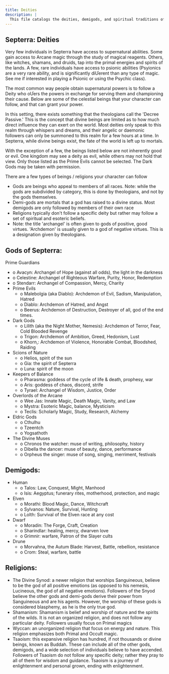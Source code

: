 ```yaml
---
title: Deities
description: |
  This file catalogs the deities, demigods, and spiritual traditions of Septerra. It explains the nature of divine power, the limitations of deities, and the various religious options available to characters, including gods, demigods, and philosophical religions. The document provides detailed lists of major gods, their domains, and their followers, as well as information about religious practices and the role of divine beings in the world. It is essential for players creating religious or spiritually motivated characters.
---
```


## Septerra: Deities

Very few individuals in Septerra have access to supernatural abilities. Some gain access to Arcane magic through the study of magical reagents. Others, like witches, shamans, and druids, tap into the primal energies and spirits of the lands. A few, rare individuals have access to psionic abilities (Psyionics are a very rare ability, and is significantly diƯerent than any type of magic. See me if interested in playing a Psionic or using the Psychic class).

The most common way people obtain supernatural powers is to follow a Deity who oƯers the powers in exchange for serving them and championing their cause. Below are some of the celestial beings that your character can follow, and that can grant your power.

In this setting, there exists something that the theologians call the 'Decree Passive.' This is the concept that divine beings are limited as to how much direct influence they can exert on the world. Most deities only speak to this realm through whispers and dreams, and their angelic or daemonic followers can only be summoned to this realm for a few hours at a time. In Septerra, while divine beings exist, the fate of the world is left up to mortals.

With the exception of a few, the beings listed below are not inherently good or evil. One kingdom may see a deity as evil, while others may not hold that view. Only those listed as the Prime Evils cannot be selected. The Dark Gods may be taken with permission.

There are a few types of beings / religions your character can follow

- Gods are beings who appeal to members of all races. Note: while the gods are subdivided by category, this is done by theologians, and not by the gods themselves.
- Demi-gods are mortals that a god has raised to a divine status. Most demigods are only followed by members of their own race
- Religions typically don't follow a specific deity but rather may follow a set of spiritual and esoteric beliefs.
- Note: the title 'archangel' is often given to gods of positive, good virtues. 'Archdemon' is usually given to a god of negative virtues. This is a designation given by theologians.

## Gods of Septerra:

Prime Guardians

- o Avacyn: Archangel of Hope (against all odds), the light in the darkness
- o Celestine: Archangel of Righteous Warfare, Purity, Honor, Redemption
- o Stendarr: Archangel of Compassion, Mercy, Charity
- Prime Evils
	- o Malebolgia (aka Diablo): Archdemon of Evil, Sadism, Manipulation, Hatred
	- o Diablo: Archdemon of Hatred, and Angst
	- o Beerus: Archdemon of Destruction, Destroyer of all, god of the end times.
- Dark Gods
	- o Lilith (aka the Night Mother, Nemesis): Archdemon of Terror, Fear, Cold Blooded Revenge
	- o Trigon: Archdemon of Ambition, Greed, Hedonism, Lust
	- o Khorn,: Archdemon of Violence, Honorable Combat, Bloodshed, Raiding
- Scions of Nature
	- o Helios, spirit of the sun
	- o Gia: the spirit of Septerra
	- o Luna: spirit of the moon
- Keepers of Balance
	- o Pharasma: goddess of the cycle of life & death, prophesy, war
	- o Aris: goddess of chaos, discord, strife
	- o Tyrael: Archangel of Wisdom, Justice, Order
- Overlords of the Arcane
	- o Wee Jas: Innate Magic, Death Magic, Vanity, and Law
	- o Mystra: Esoteric Magic, balance, Mysticism
	- o Teclis: Scholarly Magic, Study, Research, Alchemy
- Eldric Gods
	- o Cthulhu
	- o Tzeentch
	- o Yogsathoth
- The Divine Muses
	- o Chronos the watcher: muse of writing, philosophy, history
	- o Dibella the dancer: muse of beauty, dance, performance
	- o Orpheus the singer: muse of song, singing, merriment, festivals

## Demigods:

- Human
	- o Talos: Law, Conquest, Might, Manhood
	- o Isis: Aegyptus; funerary rites, motherhood, protection, and magic
- Elven
	- o Morathi: Blood Magic, Dance, Witchcraft
	- o Sylvanos: Nature, Survival, Hunting
	- o Lolth: Survival of the Elven race at any cost
- Dwarf
	- o Moradin: The Forge, Craft, Creation
	- o Sharindlar: healing, mercy, dwarven love
	- o Grimnir: warfare, Patron of the Slayer cults
- Drune
	- o Morvahna, the Autum Blade: Harvest, Battle, rebellion, resistance
	- o Crom: Steal, warfare, battle

## Religions:

- The Divine Synod: a newer religion that worships Sanguineous, believe to be the god of all positive emotions (as opposed to his nemesis, Lucineous, the god of all negative emotions). Followers of the Snyod believe the other gods and demi-gods derive their power from Sanguineous and are his agents. However, the worship of these gods is considered blasphemy, as he is the only true god.
- Shamanism: Shamanism is belief and worship of nature and the spirits of the wilds. It is not an organized religion, and does not follow any particular deity. Followers usually focus on Primal magics
- Wyccan: an unorganized religion that focus on energy and nature. This religion emphasizes both Primal and Occult magic.
- Tsaoism: this expansive religion has hundred, if not thousands or divine beings, known as Buddah. These can include all of the other gods, demigods, and a wide selection of individuals believe to have accended. Followers of Tsaoism do not follow any specific deity; rather they pray to all of them for wisdom and guidance. Tsaoism is a journey of enlightenment and personal grown, ending with enlightenment.